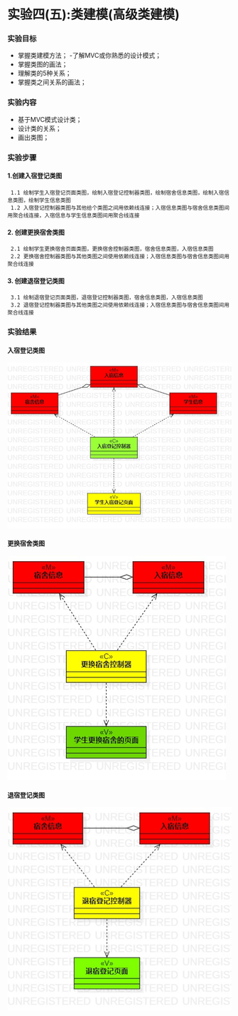 # 实验四(五):类建模(高级类建模)

### 实验目标
  - 掌握类建模方法； 
  -了解MVC或你熟悉的设计模式； 
  - 掌握类图的画法； 
  - 理解类的5种关系； 
  - 掌握类之间关系的画法； 
### 实验内容
  - 基于MVC模式设计类； 
  - 设计类的关系； 
  - 画出类图； 
### 实验步骤
#### 1.创建入宿登记类图
     1.1 绘制学生入宿登记页面类图，绘制入宿登记控制器类图，绘制宿舍信息类图，绘制入宿信息类图，绘制学生信息类图
     1.2 入宿登记控制器类图与其他给个类图之间用依赖线连接；入宿信息类图与宿舍信息类图间用聚合线连接，入宿信息与学生信息类图间用聚合线连接
#### 2. 创建更换宿舍类图
     2.1 绘制学生更换宿舍页面类图，更换宿舍控制器类图，宿舍信息类图，入宿信息类图
     2.2 更换宿舍控制器类图与其他类图之间使用依赖线连接；入宿信息类图与宿舍信息类图间用聚合线连接
#### 3. 创建退宿登记类图
     3.1 绘制退宿登记页面类图，退宿登记控制器类图，宿舍信息类图，入宿信息类图
     3.2 退宿登记控制器类图与其他类图之间使用依赖线连接；入宿信息类图与宿舍信息类图间用聚合线连接
### 实验结果

#### 入宿登记类图
![类图1](./入宿登记类图.jpg) 
#### 更换宿舍类图
![类图2](./更换宿舍类图.jpg)
#### 退宿登记类图
![类图3](./退宿登记类图.jpg)
